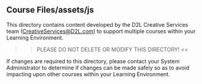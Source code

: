Course Files/assets/js
---------------------------------------------

This directory contains content developed by the D2L Creative Services team (CreativeServices@D2L.com) to support multiple courses within your Learning Environment.

>> PLEASE DO NOT DELETE OR MODIFY THIS DIRECTORY! <<

If changes are required to this directory, please contact your System Administrator to determine if changes can be made safely so as to avoid impacting upon other courses within your Learning Environment.
